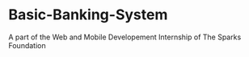 # Basic-Banking-System
A part of the Web and Mobile Developement Internship of The Sparks Foundation
